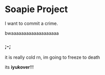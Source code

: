# Soapie Project

I want to commit a crime.

bwaaaaaaaaaaaaaaaaaaa

### ;-;

it is really cold rn, im going to freeze to death

its **iyukover**!!!